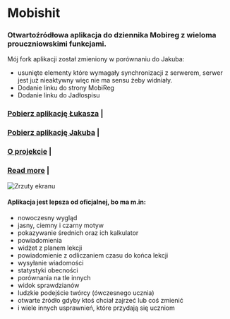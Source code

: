 # Mobishit

### Otwartoźródłowa aplikacja do dziennika Mobireg z wieloma prouczniowskimi funkcjami.


Mój fork aplikacji został zmieniony w porównaniu do Jakuba:
 - usunięte elementy które wymagały synchronizacji z serwerem, serwer jest już nieaktywny więc nie ma sensu żeby widniały.
 - Dodanie linku do strony MobiReg
 - Dodanie linku do Jadłospisu


### <a href="https://github.com/lukaszlukasz0/Mobishit/blob/master/mobishit%20v2.0.1.apk"><b>Pobierz aplikację Łukasza</b></a> | 
### <a href="https://github.com/jakweg/Mobishit/releases/download/v1.3.6/mobishit-1.3.6.apk"><b>Pobierz aplikację Jakuba</b></a> | 
### [O projekcie](https://jakub.wegrzyn.dev/pl/mobishit/) | 
### [Read more](https://jakub.wegrzyn.dev/mobireg-app/) |

![Zrzuty ekranu](./art.avif?raw=true)

#### Aplikacja jest lepsza od oficjalnej, bo ma m.in:

- nowoczesny wygląd
- jasny, ciemny i czarny motyw
- pokazywanie średnich oraz ich kalkulator
- powiadomienia
- widżet z planem lekcji
- powiadomienie z odliczaniem czasu do końca lekcji
- wysyłanie wiadomości
- statystyki obecności
- porównania na tle innych
- widok sprawdzianów
- ludzkie podejście twórcy (ówczesnego ucznia)
- otwarte źródło gdyby ktoś chciał zajrzeć lub coś zmienić
- i wiele innych usprawnień, które przydają się uczniom

